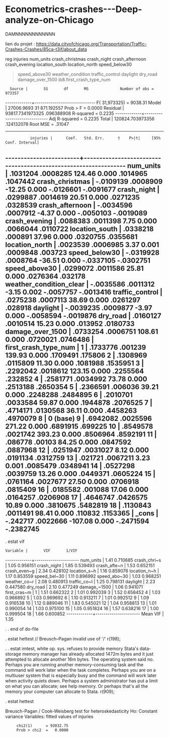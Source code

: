 # Econometrics-crashes---Deep-analyze-on-Chicago
DAMNNNNNNNNNNNN

lien du projet : https://data.cityofchicago.org/Transportation/Traffic-Crashes-Crashes/85ca-t3if/about_data

 reg injuries num_units crash_christmas crash_night crash_afternoon crash_evening location_south location_north speed_below30 
> speed_above30 weather_condition traffic_control daylight dry_road damage_over_1500 ib8.first_crash_type_num

      Source |       SS       df       MS              Number of obs =  973357
-------------+------------------------------           F( 31,973325) = 9038.31
       Model |  27006.9693    31  871.192557           Prob > F      =  0.0000
    Residual |  93817.7341973325  .096388908           R-squared     =  0.2235
-------------+------------------------------           Adj R-squared =  0.2235
       Total |  120824.703973356  .124132078           Root MSE      =  .31047

-----------------------------------------------------------------------------------------
               injuries |      Coef.   Std. Err.      t    P>|t|     [95% Conf. Interval]
------------------------+----------------------------------------------------------------
              num_units |   .1031204   .0008285   124.46   0.000     .1014965    .1047442
        crash_christmas |  -.0109139   .0008909   -12.25   0.000    -.0126601   -.0091677
            crash_night |   .0299887   .0014619    20.51   0.000     .0271235    .0328539
        crash_afternoon |  -.0034596   .0007912    -4.37   0.000    -.0050103   -.0019089
          crash_evening |   .0088383   .0011398     7.75   0.000     .0066044    .0110722
         location_south |   .0338218    .000891    37.96   0.000     .0320755    .0355681
         location_north |   .0023539   .0006985     3.37   0.001     .0009848     .003723
          speed_below30 |  -.0319928   .0008764   -36.51   0.000    -.0337105   -.0302751
          speed_above30 |   .0299072   .0011586    25.81   0.000     .0276364     .032178
weather_condition_clear |  -.0035586   .0011312    -3.15   0.002    -.0057757   -.0013416
        traffic_control |   .0275238   .0007113    38.69   0.000     .0261297     .028918
               daylight |  -.0039235   .0009877    -3.97   0.000    -.0058594   -.0019876
               dry_road |   .0160127   .0010514    15.23   0.000      .013952    .0180733
       damage_over_1500 |   .0733254   .0006751   108.61   0.000     .0720021    .0746486
                        |
   first_crash_type_num |
                     1  |   .1733776    .001239   139.93   0.000     .1709491     .175806
                     2  |   .1308969   .0115809    11.30   0.000     .1081988    .1535951
                     3  |   .2292042   .0018612   123.15   0.000     .2255564     .232852
                     4  |   .2581771   .0034992    73.78   0.000     .2513188    .2650354
                     5  |   .2366591    .006036    39.21   0.000     .2248288    .2484895
                     6  |   .2010701   .0033584    59.87   0.000     .1944878    .2076525
                     7  |   .4714171   .0130568    36.11   0.000     .4458263    .4970079
                     8  |          0  (base)
                     9  |   .6942082   .0025596   271.22   0.000     .6891915     .699225
                    10  |   .8549578   .0021742   393.23   0.000     .8506964    .8592191
                    11  |    .086778     .00103    84.25   0.000     .0847592    .0887968
                    12  |   .0251947   .0031027     8.12   0.000     .0191134    .0312759
                    13  |    .021721   .0067211     3.23   0.001     .0085479    .0348941
                    14  |   .0527298   .0039759    13.26   0.000     .0449371    .0605224
                    15  |   .0761164   .0027677    27.50   0.000     .0706918    .0815409
                    16  |   .0185582    .001088    17.06   0.000     .0164257    .0206908
                    17  |   .4646747   .0426575    10.89   0.000     .3810675    .5482819
                    18  |   .1130843   .0011491    98.41   0.000      .110832    .1153365
                        |
                  _cons |   -.242717   .0022666  -107.08   0.000    -.2471594   -.2382745
-----------------------------------------------------------------------------------------

. estat vif

    Variable |       VIF       1/VIF  
-------------+----------------------
   num_units |      1.41    0.710685
crash_chri~s |      1.05    0.956151
 crash_night |      1.85    0.539493
crash_afte~n |      1.53    0.652151
crash_even~g |      2.34    0.428102
location_s~h |      1.16    0.859076
location_n~h |      1.17    0.853559
speed_bel~30 |      1.11    0.896992
speed_abo~30 |      1.03    0.968251
weather_co~r |      2.08    0.480913
traffic_co~l |      1.25    0.798131
    daylight |      2.23    0.447580
    dry_road |      2.10    0.477249
damage_~1500 |      1.06    0.941071
first_cras~m |
          1  |      1.51    0.662322
          2  |      1.01    0.992039
          3  |      1.52    0.658452
          4  |      1.03    0.966892
          5  |      1.03    0.969692
          6  |      1.10    0.913211
          7  |      1.01    0.992512
          9  |      1.09    0.916538
         10  |      1.12    0.889046
         11  |      1.83    0.545021
         12  |      1.04    0.958813
         13  |      1.01    0.990054
         14  |      1.03    0.975100
         15  |      1.05    0.951824
         16  |      1.57    0.638216
         17  |      1.00    0.999504
         18  |      1.66    0.600852
-------------+----------------------
    Mean VIF |      1.35

. 
. 
end of do-file

. estat hettest   // Breusch–Pagan
invalid use of '/'
r(198);

. 
. estat imtest, white
op. sys. refuses to provide memory
    Stata's data-storage memory manager has already allocated 1472m bytes and it just attempted to allocate another 16m
    bytes.  The operating system said no.  Perhaps you are running another memory-consuming task and the command will work
    later when the task completes.  Perhaps you are on a multiuser system that is especially busy and the command will work
    later when activity quiets down.  Perhaps a system administrator has put a limit on what you can allocate; see help
    memory.  Or perhaps that's all the memory your computer can allocate to Stata.
r(909);

. estat hettest

Breusch-Pagan / Cook-Weisberg test for heteroskedasticity 
         Ho: Constant variance
         Variables: fitted values of injuries

         chi2(1)      = 93032.75
         Prob > chi2  =   0.0000

